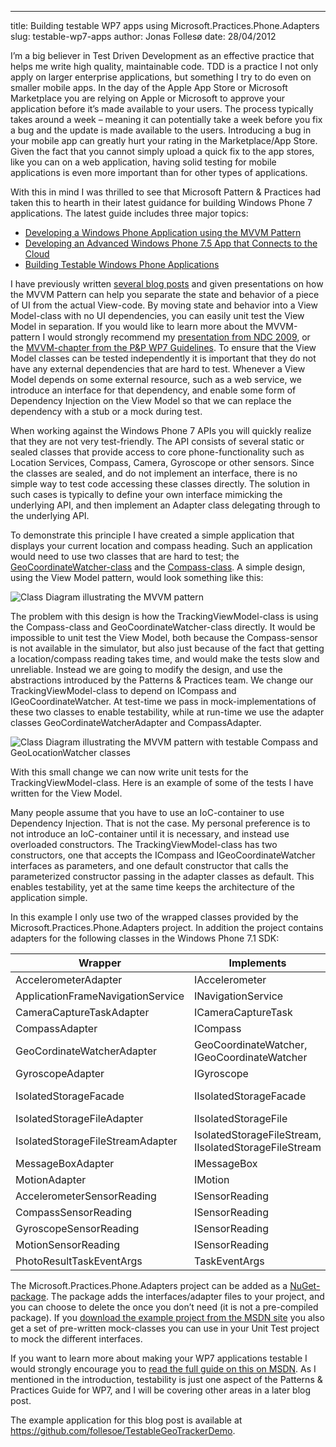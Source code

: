 --- 
title: Building testable WP7 apps using Microsoft.Practices.Phone.Adapters
slug: testable-wp7-apps
author: Jonas Follesø
date: 28/04/2012

<p>I’m a big believer in Test Driven Development as an effective practice that helps me write high quality, maintainable code. TDD is a practice I not only apply on larger enterprise applications, but something I try to do even on smaller mobile apps. In the day of the Apple App Store or Microsoft Marketplace you are relying on Apple or Microsoft to approve your application before it’s made available to your users. The process typically takes around a week – meaning it can potentially take a week before you fix a bug and the update is made available to the users. Introducing a bug in your mobile app can greatly hurt your rating in the Marketplace/App Store. Given the fact that you cannot simply upload a quick fix to the app stores, like you can on a web application, having solid testing for mobile applications is even more important than for other types of applications.</p>

<p>With this in mind I was thrilled to see that Microsoft Pattern &amp; Practices had taken this to hearth in their latest guidance for building Windows Phone 7 applications. The latest guide includes three major topics:</p>

<ul> 
	<li><a href="http://msdn.microsoft.com/en-us/library/hh848247.aspx">Developing a Windows Phone Application using the MVVM Pattern</a></li>
	<li><a href="http://msdn.microsoft.com/en-us/library/gg490765.aspx">Developing an Advanced Windows Phone 7.5 App that Connects to the Cloud</a></li>
	<li><a href="http://msdn.microsoft.com/en-us/library/hh830877.aspx">Building Testable Windows Phone Applications</a></li>
</ul>

<p>I have previously written <a href="http://jonas.follesoe.no/2008/07/19/youcard-re-visited-implementing-the-viewmodel-pattern/">several blog posts</a> and given presentations on how the MVVM Pattern can help you separate the state and behavior of a piece of UI from the actual View-code. By moving state and behavior into a View Model-class with no UI dependencies, you can easily unit test the View Model in separation. If you would like to learn more about the MVVM-pattern I would strongly recommend my <a href="http://jonas.follesoe.no/2010/03/07/mvvm-presentation-from-ndc2009-on-vimeo/">presentation from NDC 2009</a>, or the <a href="http://msdn.microsoft.com/en-us/library/hh848247.aspx">MVVM-chapter from the P&amp;P WP7 Guidelines</a>.
To ensure that the View Model classes can be tested independently it is important that they do not have any external dependencies that are hard to test. Whenever a View Model depends on some external resource, such as a web service, we introduce an interface for that dependency, and enable some form of Dependency Injection on the View Model so that we can replace the dependency with a stub or a mock during test.</p>

<p>When working against the Windows Phone 7 APIs you will quickly realize that they are not very test-friendly. The API consists of several static or sealed classes that provide access to core phone-functionality such as Location Services, Compass, Camera, Gyroscope or other sensors. Since the classes are sealed, and do not implement an interface, there is no simple way to test code accessing these classes directly. The solution in such cases is typically to define your own interface mimicking the underlying API, and then implement an Adapter class delegating through to the underlying API.</p>

<p>To demonstrate this principle I have created a simple application that displays your current location and compass heading. Such an application would need to use two classes that are hard to test; the <a href="http://msdn.microsoft.com/en-us/library/system.device.location.geocoordinatewatcher.aspx">GeoCoordinateWatcher-class</a> and the <a href="http://msdn.microsoft.com/en-us/library/microsoft.devices.sensors.compass(v=vs.92).aspx">Compass-class</a>. A simple design, using the View Model pattern, would look something like this:</p>

<img src="http://static.follesoe.no/testablewp7diagram1.jpg" alt="Class Diagram illustrating the MVVM pattern" />

<p>The problem with this design is how the TrackingViewModel-class is using the Compass-class and GeoCoordinateWatcher-class directly. It would be impossible to unit test the View Model, both because the Compass-sensor is not available in the simulator, but also just because of the fact that getting a location/compass reading takes time, and would make the tests slow and unreliable. Instead we are going to modify the design, and use the abstractions introduced by the Patterns &amp; Practices team. We change our TrackingViewModel-class to depend on ICompass and IGeoCoordinateWatcher. At test-time we pass in mock-implementations of these two classes to enable testability, while at run-time we use the adapter classes GeoCordinateWatcherAdapter and CompassAdapter.</p>

<img src="http://static.follesoe.no/testablewp7diagram2.jpg" alt="Class Diagram illustrating the MVVM pattern with testable Compass and GeoLocationWatcher classes" />

<p>With this small change we can now write unit tests for the TrackingViewModel-class. Here is an example of some of the tests I have written for the View Model.</p>

<script src="https://gist.github.com/2520932.js?file=TrackingViewModelTest.cs"></script>

<p>Many people assume that you have to use an IoC-container to use Dependency Injection. That is not the case. My personal preference is to not introduce an IoC-container until it is necessary, and instead use overloaded constructors. The TrackingViewModel-class has two constructors, one that accepts the ICompass and IGeoCoordinateWatcher interfaces as parameters, and one default constructor that calls the parameterized constructor passing in the adapter classes as default. This enables testability, yet at the same time keeps the architecture of the application simple.</p>

<script src="https://gist.github.com/2520938.js?file=TrackingViewModelCtr.cs"></script>

<p>In this example I only use two of the wrapped classes provided by the Microsoft.Practices.Phone.Adapters project. In addition the project contains adapters for the following classes in the Windows Phone 7.1 SDK:</p>

<table>
	<thead>
		<tr>
			<th>Wrapper</th>
			<th>Implements</th>
			<th>Abstracted Class</th>
		</tr>
	</thead>
	<tbody>
		<tr>
			<td>AccelerometerAdapter</td>
			<td>IAccelerometer</td>
			<td>Accelerometer</td>
		</tr>
		<tr>
			<td>ApplicationFrameNavigationService</td>
			<td>INavigationService</td>
			<td>PhoneApplicationFrame</td>
		</tr>
		<tr>
			<td>CameraCaptureTaskAdapter</td>
			<td>ICameraCaptureTask</td>
			<td>CameraCaptureTask</td>
		</tr>
		<tr>
			<td>CompassAdapter</td>
			<td>ICompass</td>
			<td>Compass</td>
		</tr>
		<tr>			
			<td>GeoCordinateWatcherAdapter</td>
			<td>GeoCoordinateWatcher, IGeoCoordinateWatcher</td>
			<td>GeoCoordinateWatcher</td>
		</tr>
		<tr>
			<td>GyroscopeAdapter</td>
			<td>IGyroscope</td>
			<td>Gyroscope</td>
		</tr>
		<tr>
			<td>IsolatedStorageFacade</td>
			<td>IIsolatedStorageFacade</td>
			<td>IsolatedStorageFileAdapter, IsolatedStorageFileStreamAdapter</td>
		</tr>
		<tr>
			<td>IsolatedStorageFileAdapter</td>
			<td>IIsolatedStorageFile</td>
			<td>IsolatedStorageFile</td>
		</tr>
		<tr>
			<td>IsolatedStorageFileStreamAdapter</td>
			<td>IsolatedStorageFileStream, IIsolatedStorageFileStream</td>
			<td>IsolatedStorageFileStream</td>
		</tr>
		<tr>			
			<td>MessageBoxAdapter</td>
			<td>IMessageBox</td>
			<td>MessageBox</td>
		</tr>
		<tr>
			<td>MotionAdapter</td>
			<td>IMotion</td>		
			<td>Motion</td>
		</tr>
		<tr>
			<td>AccelerometerSensorReading</td>
			<td>ISensorReading</td>
			<td>AccelerometerReading</td>
		</tr>
		<tr>
			<td>CompassSensorReading</td>
			<td>ISensorReading</td>
			<td>CompassReading</td>
		</tr>
		<tr>
			<td>GyroscopeSensorReading</td>
			<td>ISensorReading</td>
			<td>GyroscopeReading</td>
		</tr>
		<tr>			
			<td>MotionSensorReading</td>
			<td>ISensorReading</td>
			<td>MotionReading</td>
		</tr>
		<tr>
			<td>PhotoResultTaskEventArgs</td>
			<td>TaskEventArgs</td>
			<td>PhotoResult</td>
		</tr>
	</tbody>
</table>


<p>The Microsoft.Practices.Phone.Adapters project can be added as a <a href="https://nuget.org/packages/Microsoft.Practices.Phone.Adapters.Source">NuGet-package</a>. The package adds the interfaces/adapter files to your project, and you can choose to delete the once you don’t need (it is not a pre-compiled package). If you <a href="http://www.microsoft.com/download/en/details.aspx?id=28804">download the example project from the MSDN site</a> you also get a set of pre-written mock-classes you can use in your Unit Test project to mock the different interfaces.</p>

<p>If you want to learn more about making your WP7 applications testable I would strongly encourage you to <a href="http://msdn.microsoft.com/en-us/library/gg477144.aspx">read the full guide on this on MSDN</a>. As I mentioned in the introduction, testability is just one aspect of the Patterns &amp; Practices Guide for WP7, and I will be covering other areas in a later blog post.</p>

<p>The example application for this blog post is available at <a href="https://github.com/follesoe/TestableGeoTrackerDemo">https://github.com/follesoe/TestableGeoTrackerDemo</a>.</p>
